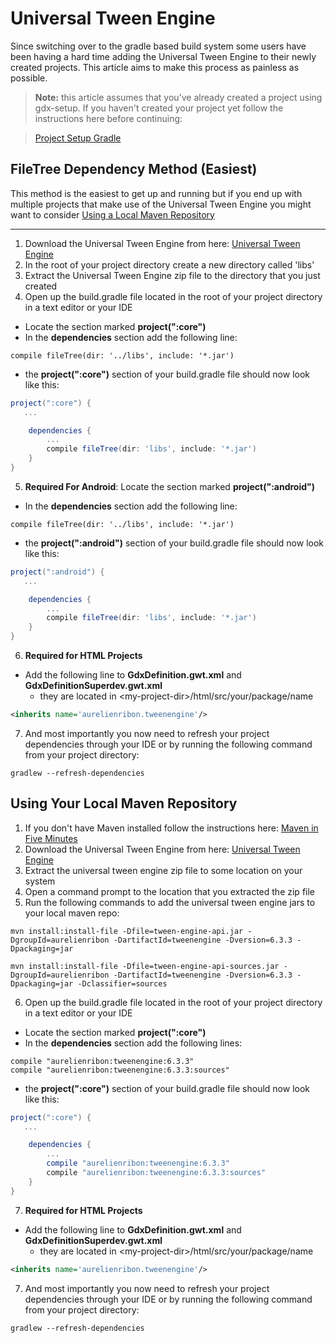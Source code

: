 # Universal Tween Engine

Since switching over to the gradle based build system some users have been having a hard time adding the Universal Tween Engine to their newly created projects. This article aims to make this process as painless as possible.

> **Note:** this article assumes that you've already created a project using gdx-setup. If you haven't created your project yet follow the instructions here before continuing:

> [Project Setup Gradle](https://github.com/libgdx/libgdx/wiki/Project-Setup-Gradle)

## FileTree Dependency Method (Easiest)

This method is the easiest to get up and running but if you end up with multiple projects that make use of the Universal Tween Engine you might want to consider [Using a Local Maven Repository](#using-your-local-maven-repository)

---

1. Download the Universal Tween Engine from here: [Universal Tween Engine](https://code.google.com/p/java-universal-tween-engine/downloads/list)
2. In the root of your project directory create a new directory called 'libs'
3. Extract the Universal Tween Engine zip file to the directory that you just created
4. Open up the build.gradle file located in the root of your project directory in a text editor or your IDE
  * Locate the section marked **project(":core")**
  * In the **dependencies** section add the following line:
  ```
  compile fileTree(dir: '../libs', include: '*.jar')
  ```
  * the **project(":core")** section of your build.gradle file should now look like this:

  ```groovy
  project(":core") {
     ...

      dependencies {
          ...
          compile fileTree(dir: 'libs', include: '*.jar')
      }
  }
  ```
5. **Required For Android**: Locate the section marked **project(":android")**
  * In the **dependencies** section add the following line:
  ```
  compile fileTree(dir: '../libs', include: '*.jar')
  ```
  * the **project(":android")** section of your build.gradle file should now look like this:
  ```groovy
  project(":android") {
     ...

      dependencies {
          ...
          compile fileTree(dir: 'libs', include: '*.jar')
      }
  }
  ```
6. **Required for HTML Projects**
  * Add the following line to **GdxDefinition.gwt.xml** and **GdxDefinitionSuperdev.gwt.xml**
    * they are located in &lt;my-project-dir&gt;/html/src/your/package/name
  ```xml
<inherits name='aurelienribon.tweenengine'/>
  ```

7. And most importantly you now need to refresh your project dependencies through your IDE or by running the following command from your project directory:

  ```
  gradlew --refresh-dependencies
  ```

## Using Your Local Maven Repository

1. If you don't have Maven installed follow the instructions here: [Maven in Five Minutes]( http://maven.apache.org/guides/getting-started/maven-in-five-minutes.html)
2. Download the Universal Tween Engine from here: [Universal Tween Engine](https://code.google.com/p/java-universal-tween-engine/downloads/list)
3. Extract the universal tween engine zip file to some location on your system
4. Open a command prompt to the location that you extracted the zip file
5. Run the following commands to add the universal tween engine jars to your local maven repo:

  ```
mvn install:install-file -Dfile=tween-engine-api.jar -DgroupId=aurelienribon -DartifactId=tweenengine -Dversion=6.3.3 -Dpackaging=jar
  ```
  ```
mvn install:install-file -Dfile=tween-engine-api-sources.jar -DgroupId=aurelienribon -DartifactId=tweenengine -Dversion=6.3.3 -Dpackaging=jar -Dclassifier=sources
  ```
6. Open up the build.gradle file located in the root of your project directory in a text editor or your IDE
  * Locate the section marked **project(":core")**
  * In the **dependencies** section add the following lines:
  ```
  compile "aurelienribon:tweenengine:6.3.3"
  compile "aurelienribon:tweenengine:6.3.3:sources"
  ```
  * the **project(":core")** section of your build.gradle file should now look like this:

  ```groovy
  project(":core") {
     ...

      dependencies {
          ...
          compile "aurelienribon:tweenengine:6.3.3"
          compile "aurelienribon:tweenengine:6.3.3:sources"
      }
  }
  ```
7. **Required for HTML Projects**
  * Add the following line to **GdxDefinition.gwt.xml** and **GdxDefinitionSuperdev.gwt.xml**
    * they are located in &lt;my-project-dir&gt;/html/src/your/package/name
  ```xml
<inherits name='aurelienribon.tweenengine'/>
  ```

7. And most importantly you now need to refresh your project dependencies through your IDE or by running the following command from your project directory:

  ```
  gradlew --refresh-dependencies
  ```